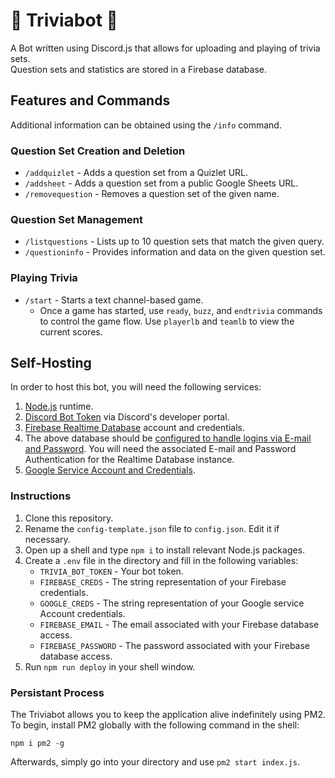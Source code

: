 # 🧠 Triviabot 🧠

A Bot written using Discord.js that allows for uploading and playing of trivia sets.    
Question sets and statistics are stored in a Firebase database.

## Features and Commands

Additional information can be obtained using the `/info` command.

### Question Set Creation and Deletion

- `/addquizlet` - Adds a question set from a Quizlet URL.
- `/addsheet` - Adds a question set from a public Google Sheets URL.
- `/removequestion` - Removes a question set of the given name.

### Question Set Management

- `/listquestions` - Lists up to 10 question sets that match the given query.
- `/questioninfo` - Provides information and data on the given question set.

### Playing Trivia

- `/start` - Starts a text channel-based game.
  - Once a game has started, use `ready`, `buzz`, and `endtrivia` commands to control the game flow. Use `playerlb` and `teamlb` to view the current scores.


## Self-Hosting

In order to host this bot, you will need the following services: 

1. [Node.js](https://nodejs.org/en/download) runtime.
2. [Discord Bot Token](https://discordjs.guide/preparations/setting-up-a-bot-application.html#creating-your-bot) via Discord's developer portal.
3. [Firebase Realtime Database](https://console.firebase.google.com/) account and credentials.
4. The above database should be [configured to handle logins via E-mail and Password](https://firebase.google.com/docs/auth/web/password-auth#before_you_begin). You will need the associated E-mail and Password Authentication for the Realtime Database instance.
5. [Google Service Account and Credentials](https://https://console.cloud.google.com/).

### Instructions

1. Clone this repository.
2. Rename the `config-template.json` file to `config.json`. Edit it if necessary.
3. Open up a shell and type `npm i` to install relevant Node.js packages.
4. Create a `.env` file in the directory and fill in the following variables:
   - `TRIVIA_BOT_TOKEN` - Your bot token.
   - `FIREBASE_CREDS` - The string representation of your Firebase credentials.
   - `GOOGLE_CREDS` - The string representation of your Google service Account credentials.
   - `FIREBASE_EMAIL` - The email associated with your Firebase database access.
   - `FIREBASE_PASSWORD` - The password associated with your Firebase database access.
5. Run `npm run deploy` in your shell window.

### Persistant Process

The Triviabot allows you to keep the application alive indefinitely using PM2. To begin, install PM2 globally with the following command in the shell:   

```npm i pm2 -g```

Afterwards, simply go into your directory and use `pm2 start index.js`.
